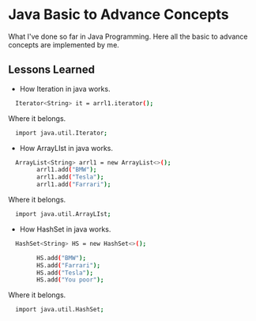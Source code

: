 
# Java Basic to Advance Concepts

What I've done so far in Java Programming.
Here all the basic to advance concepts are implemented by me.


## Lessons Learned

- How Iteration in java works.
```bash
  Iterator<String> it = arrl1.iterator();
```
Where it belongs.
```bash
  import java.util.Iterator;
```

- How ArrayLIst in java works.
```bash
  ArrayList<String> arrl1 = new ArrayList<>();
        arrl1.add("BMW");
        arrl1.add("Tesla");
        arrl1.add("Farrari");
```
Where it belongs.
```bash
  import java.util.ArrayLIst;
```

- How HashSet in java works.
```bash
  HashSet<String> HS = new HashSet<>();

        HS.add("BMW");
        HS.add("Farrari");
        HS.add("Tesla");
        HS.add("You poor");
```
Where it belongs.
```bash
  import java.util.HashSet;
```

